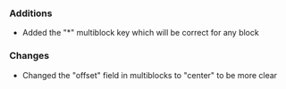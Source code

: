### Additions
- Added the "*" multiblock key which will be correct for any block

### Changes
- Changed the "offset" field in multiblocks to "center" to be more clear